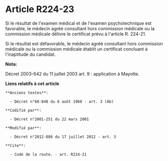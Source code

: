 # Article R224-23

Si le résultat de l'examen médical et de l'examen psychotechnique est favorable, le médecin agréé consultant hors commission
médicale ou la commission médicale délivre le certificat prévu à l'article R. 224-21.

Si le résultat est défavorable, le médecin agréé consultant hors commission médicale ou la commission médicale établit un
certificat concluant à l'inaptitude du candidat.

**Nota:**

Décret 2003-642 du 11 juillet 2003 art. 9 : application à Mayotte.

**Liens relatifs à cet article**

	**Anciens textes**:

	  - Décret n°60-848 du 6 août 1960 - art. 3 (Ab)

	**Codifié par**:

	  - Décret n°2001-251 du 22 mars 2001

	**Modifié par**:

	  - Décret n°2012-886 du 17 juillet 2012 - art. 3

	**Cite**:

	  - Code de la route. - art. R224-21
